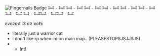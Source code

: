 
![Fingernails Badge](https://visitor-badge.laobi.icu/badge?page_id=sparklepuppie_sparklepuppie&title=Fingernails&color=white) 𐂯 - 𐂯 𐂯 - 𐂯 𐂯 - 𐂯 𐂯 - 𐂯 𐂯 - 𐂯 𐂯 - 𐂯 𐂯 - 𐂯 𐂯 - 𐂯𐂯 - 𐂯𐂯 - 𐂯





εѵε૨εรƭ :3 σ૨ ҡσℓε 
- literally just a warrior cat
- i don't like rp when im on main map.. (PLEASESTOPSJSJJSJS)
- - int!
 
